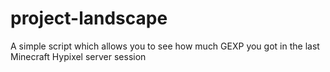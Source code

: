 # project-landscape
A simple script which allows you to see how much GEXP you got in the last Minecraft Hypixel server session
